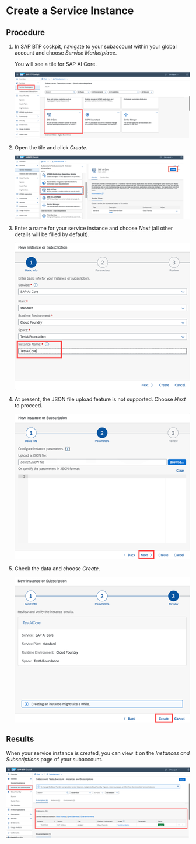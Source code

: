 <!-- loio34761f9ae9a2432c99f9a1e4d6798416 -->

# Create a Service Instance



## Procedure

1.  In SAP BTP cockpit, navigate to your subaccount within your global account and choose *Service Marketplace*.

    You will see a tile for SAP AI Core.

    ![](images/SAP_AI_Core_Tile_on_Service_Marketplace_c6346e1.png)

2.  Open the tile and click *Create*.

    ![](images/Image_SAP_AI_Core_provisioning_create_ee8c247.png)

3.  Enter a name for your service instance and choose *Next* \(all other details will be filled by default\).

    ![](images/Create_Instance_720c94d.png)

4.  At present, the JSON file upload feature is not supported. Choose *Next* to proceed.

    ![](images/Configure_Parameters_a1fe56a.png)

5.  Check the data and choose *Create*.

    ![](images/Create_Instance_751beca.png)




<a name="loio34761f9ae9a2432c99f9a1e4d6798416__result_x5m_5tq_sqb"/>

## Results

When your service instance is created, you can view it on the *Instances and Subscriptions* page of your subaccount.

![](images/Instances_and_Subscriptions_Page_e198958.png)

